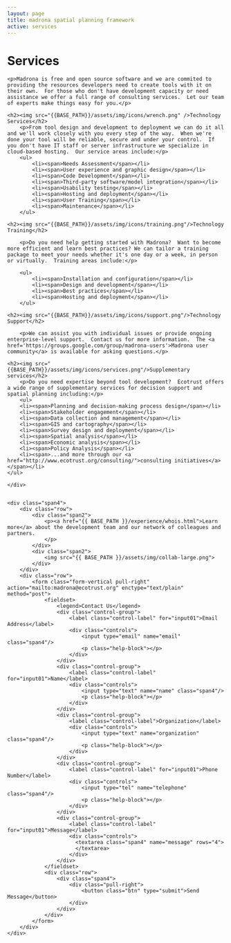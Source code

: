 ```yaml
---
layout: page
title: madrona spatial planning framework
active: services
---
```

<h1>Services</h1>
<div class="row services">
    <div class="span8">

    <p>Madrona is free and open source software and we are commited to providing the resources developers need to create tools with it on their own.  For those who don't have development capacity or need assistance we offer a full range of consulting services.  Let our team of experts make things easy for you.</p>
    
    <h2><img src="{{BASE_PATH}}/assets/img/icons/wrench.png" />Technology Services</h2>            
        <p>From tool design and development to deployment we can do it all and we'll work closely with you every step of the way.  When we're done your tool will be reliable, secure and under your control.  If you don't have IT staff or server infrastructure we specialize in cloud-based hosting.  Our service areas include:</p>
        <ul>
            <li><span>Needs Assessment</span></li>
            <li><span>User experience and graphic design</span></li>
            <li><span>Code Development</span></li>
            <li><span>Third-party software/model integration</span></li>
            <li><span>Usability testing</span></li>
            <li><span>Hosting and deployment</span></li>
            <li><span>User Training</span></li>
            <li><span>Maintenance</span></li>
        </ul>   

    <h2><img src="{{BASE_PATH}}/assets/img/icons/training.png"/>Technology Training</h2>

        <p>Do you need help getting started with Madrona?  Want to become more efficient and learn best practices? We can tailor a training package to meet your needs whether it's one day or a week, in person or virtually.  Training areas include:</p>

        <ul>
            <li><span>Installation and configuration</span></li>
            <li><span>Design and development</span></li>
            <li><span>Best practices</span></li>
            <li><span>Hosting and deployment</span></li>
        </ul>

    <h2><img src="{{BASE_PATH}}/assets/img/icons/support.png"/>Technology Support</h2>

        <p>We can assist you with individual issues or provide ongoing enterprise-level support.  Contact us for more information.  The <a href='https://groups.google.com/group/madrona-users'>Madrona user community</a> is available for asking questions.</p>

    <h2><img src="{{BASE_PATH}}/assets/img/icons/services.png"/>Supplementary services</h2>
        <p>Do you need expertise beyond tool development?  Ecotrust offers a wide range of supplementary services for decision support and spatial planning including:</p>        
        <ul>
        <li><span>Planning and decision-making process design</span></li>
        <li><span>Stakeholder engagement</span></li>
        <li><span>Data collection and management</span></li>
        <li><span>GIS and cartography</span></li>
        <li><span>Survey design and deployment</span></li>
        <li><span>Spatial analysis</span></li>
        <li><span>Economic analysis</span></li>
        <li><span>Policy Analysis</span></li>
        <li><span>...and more through our <a href="http://www.ecotrust.org/consulting/">consulting initiatives</a></span></li>
    </ul>

    </div>

    
    <div class="span4">
        <div class="row">
            <div class="span2">
                <p><a href="{{ BASE_PATH }}/experience/whois.html">Learn more</a> about the development team and our network of colleagues and partners.
                </p>
            </div>
            <div class="span2">
                <img src="{{ BASE_PATH }}/assets/img/collab-large.png">
            </div>
        </div>  
        <div class="row">
            <form class="form-vertical pull-right" action="mailto:madrona@ecotrust.org" enctype="text/plain" method="post">
                <fieldset>
                    <legend>Contact Us</legend>
                    <div class="control-group">
                        <label class="control-label" for="input01">Email Address</label>
                        <div class="controls">
                            <input type="email" name="email" class="span4"/>
                            <p class="help-block"></p>
                        </div>
                    </div>
                    <div class="control-group">
                        <label class="control-label" for="input01">Name</label>
                        <div class="controls">
                            <input type="text" name="name" class="span4"/>
                            <p class="help-block"></p>
                        </div>
                    </div>
                    <div class="control-group">
                        <label class="control-label">Organization</label>
                        <div class="controls">
                            <input type="text" name="organization" class="span4"/>
                            <p class="help-block"></p>
                        </div>
                    </div>
                    <div class="control-group">
                        <label class="control-label" for="input01">Phone Number</label>
                        <div class="controls">
                            <input type="tel" name="telephone" class="span4"/>
                            <p class="help-block"></p>
                        </div>
                    </div>
                    <div class="control-group">
                        <label class="control-label" for="input01">Message</label>
                        <div class="controls">
                          <textarea class="span4" name="message" rows="4">
                          </textarea>
                        </div>
                    </div>
                </fieldset>
                <div class="row">
                    <div class="span4">
                        <div class="pull-right">    
                            <button class="btn" type="submit">Send Message</button>
                        </div>
                    </div>
                </div>
            </form>
        </div>
    </div>
</div>